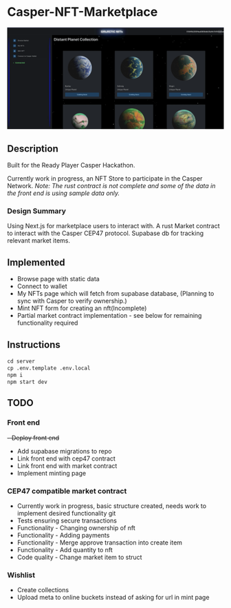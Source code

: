 # Casper-NFT-Marketplace

![](v1.1.gif)

## Description

Built for the Ready Player Casper Hackathon.

Currently work in progress, an NFT Store to participate in the Casper Network.
_Note: The rust contract is not complete and some of the data in the front end is using sample data only._

### Design Summary

Using Next.js for marketplace users to interact with. A rust Market contract to interact with the Casper CEP47 protocol.
Supabase db for tracking relevant market items.

## Implemented

- Browse page with static data
- Connect to wallet
- My NFTs page which will fetch from supabase database, (Planning to sync with Casper to verify ownership.)
- Mint NFT form for creating an nft(Incomplete)
- Partial market contract implementation - see below for remaining functionality required

## Instructions

```
cd server
cp .env.template .env.local
npm i
npm start dev
```

## TODO

### Front end

~~- Deploy front end~~

- Add supabase migrations to repo
- Link front end with cep47 contract
- Link front end with market contract
- Implement minting page

### CEP47 compatible market contract

- Currently work in progress, basic structure created, needs work to implement desired functionality git
- Tests ensuring secure transactions
- Functionality - Changing ownership of nft
- Functionality - Adding payments
- Functionality - Merge approve transaction into create item
- Functionality - Add quantity to nft
- Code quality - Change market item to struct

### Wishlist

- Create collections
- Upload meta to online buckets instead of asking for url in mint page
